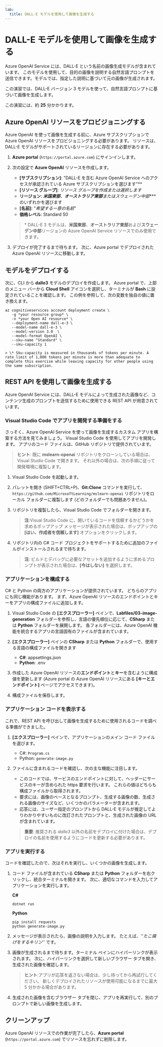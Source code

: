 ```yaml
---
lab:
  title: DALL-E モデルを使用して画像を生成する
---
```


# DALL-E モデルを使用して画像を生成する

Azure OpenAI Service には、DALL-E という名前の画像生成モデルが含まれています。 このモデルを使用して、目的の画像を説明する自然言語プロンプトを送信できます。モデルでは、指定した説明に基づいて元の画像が生成されます。

この演習では、DALL-E バージョン 3 モデルを使って、自然言語プロンプトに基づいて画像を生成します。

この演習には、約 **25** 分かかります。

## Azure OpenAI リソースをプロビジョニングする

Azure OpenAI を使って画像を生成する前に、Azure サブスクリプションで Azure OpenAI リソースをプロビジョニングする必要があります。 リソースは、DALL-E モデルがサポートされているリージョンに存在する必要があります。

1. **Azure portal** (`https://portal.azure.com`) にサインインします。
1. 次の設定で **Azure OpenAI** リソースを作成します。
    - **[サブスクリプション]**: "DALL-E を含む Azure OpenAI Service へのアクセスが承認されている Azure サブスクリプションを選びます"**
    - **[リソース グループ]**: *リソース グループを作成または選択します*
    - **リージョン**: ***米国東部**、**オーストラリア東部**または**スウェーデン中部***\*のいずれかを選びます
    - **[名前]**: "*希望する一意の名前*"
    - **価格レベル**: Standard S0

    > \* DALL-E 3 モデルは、**米国東部**、**オーストラリア東部**および**スウェーデン中部**リージョンの Azure OpenAI Service リソースでのみ使用できます。

1. デプロイが完了するまで待ちます。 次に、Azure portal でデプロイされた Azure OpenAI リソースに移動します。

## モデルをデプロイする

次に、CLI から **dalle3** モデルのデプロイを作成します。 Azure portal で、上部のメニュー バーから **Cloud Shell** アイコンを選択し、ターミナルが **Bash** に設定されていることを確認します。 この例を参照して、次の変数を独自の値に置き換えます。

```dotnetcli
az cognitiveservices account deployment create \
   -g *your resource group* \
   -n *your Open AI resource* \
   --deployment-name dall-e-3 \
   --model-name dall-e-3 \
   --model-version 3.0  \
   --model-format OpenAI \
   --sku-name "Standard" \
   --sku-capacity 1
```

    > \* Sku-capacity is measured in thousands of tokens per minute. A rate limit of 1,000 tokens per minute is more than adequate to complete this exercise while leaving capacity for other people using the same subscription.


## REST API を使用して画像を生成する

Azure OpenAI Service には、DALL-E モデルによって生成された画像など、コンテンツ生成のプロンプトを送信するために使用できる REST API が用意されています。

### Visual Studio Code でアプリを開発する準備をする

さっそく、Azure OpenAI Service を使って画像を生成するカスタム アプリを構築する方法を見てみましょう。 Visual Studio Code を使用してアプリを開発します。 アプリのコード ファイルは、GitHub リポジトリで提供されています。

> **ヒント**: 既に **mslearn-openai** リポジトリをクローンしている場合は、Visual Studio Code で開きます。 それ以外の場合は、次の手順に従って開発環境に複製します。

1. Visual Studio Code を起動します。
2. パレットを開き (SHIFT+CTRL+P)、**Git:Clone** コマンドを実行して、`https://github.com/MicrosoftLearning/mslearn-openai` リポジトリをローカル フォルダーに複製します (どのフォルダーでも問題ありません)。
3. リポジトリを複製したら、Visual Studio Code でフォルダーを開きます。

    > **注**:Visual Studio Code に、開いているコードを信頼するかどうかを求めるポップアップ メッセージが表示された場合は、ポップアップの **[はい、作成者を信頼します]** オプションをクリックします。

4. リポジトリ内の C# コード プロジェクトをサポートするために追加のファイルがインストールされるまで待ちます。

    > **注**: ビルドとデバッグに必要なアセットを追加するように求めるプロンプトが表示された場合は、**[今はしない]** を選択します。

### アプリケーションを構成する

C# と Python の両方のアプリケーションが提供されています。 どちらのアプリにも同じ機能があります。 まず、Azure OpenAI リソースのエンドポイントとキーをアプリの構成ファイルに追加します。

1. Visual Studio Code の **[エクスプローラー]** ペインで、**Labfiles/03-image-generation** フォルダーを参照し、言語の優先順位に応じて、**CSharp** または **Python** フォルダーを展開します。 各フォルダーには、Azure OpenAI 機能を統合するアプリの言語固有のファイルが含まれています。
2. **[エクスプローラー]** ペインの **CSharp** または **Python** フォルダーで、使用する言語の構成ファイルを開きます

    - **C#**: appsettings.json
    - **Python**: .env
    
3. 作成した Azure OpenAI リソースの**エンドポイント**と**キー**を含むように構成値を更新します (Azure portal の Azure OpenAI リソースにある **[キーとエンドポイント]** ページでアクセスできます)。
4. 構成ファイルを保存します。

### アプリケーション コードを表示する

これで、REST API を呼び出して画像を生成するために使用されるコードを調べる準備ができました。

1. **[エクスプローラー]** ペインで、アプリケーションのメイン コード ファイルを選びます。

    - C#: `Program.cs`
    - Python: `generate-image.py`

2. ファイルに含まれるコードを確認し、次の主な機能に注目します。
    - このコードでは、サービスのエンドポイントに対して、ヘッダーにサービスのキーが含められた https 要求を行います。 これらの値はどちらも構成ファイルから取得されます。
    - 要求には、画像のベースとなるプロンプト、生成する画像の数、生成される画像のサイズなど、いくつかのパラメーターが含まれます。
    - 応答には、ユーザー指定のプロンプトから DALL-E モデルが推定してよりわかりやすいものに改訂されたプロンプトと、生成された画像の URL が含まれています。
    
    > **重要**: 推奨される *dalle3* 以外の名前をデプロイに付けた場合は、デプロイの名前を使用するようにコードを更新する必要があります。

### アプリを実行する

コードを確認したので、次はそれを実行し、いくつかの画像を生成します。

1. コード ファイルが含まれている **CSharp** または **Python** フォルダーを右クリックし、統合ターミナルを開きます。 次に、適切なコマンドを入力してアプリケーションを実行します。

   **C#**
   ```
   dotnet run
   ```
   
   **Python**
   ```
   pip install requests
   python generate-image.py
   ```

3. メッセージが表示されたら、画像の説明を入力します。 たとえば、''*たこ揚げをするキリン*'' です。

4. 画像が生成されるまで待ちます。ターミナル ペインにハイパーリンクが表示されます。 次に、ハイパーリンクを選択して新しいブラウザー タブを開き、生成された画像を確認します。

   > **ヒント**:アプリが応答を返さない場合は、少し待ってから再試行してください。 新しくデプロイされたリソースが使用可能になるまでに最大 5 分かかる場合があります。

5. 生成された画像を含むブラウザー タブを閉じ、アプリを再実行して、別のプロンプトで新しい画像を生成します。

## クリーンアップ

Azure OpenAI リソースでの作業が完了したら、**Azure portal** (`https://portal.azure.com`) でリソースを忘れずに削除します。
